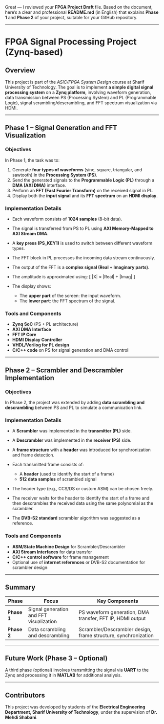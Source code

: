 Great — I reviewed your **FPGA Project Draft** file. Based on the document, here’s a clear and professional **README.md** (in English) that explains **Phase 1** and **Phase 2** of your project, suitable for your GitHub repository.

---

# FPGA Signal Processing Project (Zynq-based)

## Overview

This project is part of the *ASIC/FPGA System Design* course at Sharif University of Technology.
The goal is to implement **a simple digital signal processing system** on a **Zynq platform**, involving waveform generation, data transmission between PS (Processing System) and PL (Programmable Logic), signal scrambling/descrambling, and FFT spectrum visualization via HDMI.

---

## Phase 1 – Signal Generation and FFT Visualization

### Objectives

In Phase 1, the task was to:

1. Generate **four types of waveforms** (sine, square, triangular, and sawtooth) in the **Processing System (PS)**.
2. Send the generated signals to the **Programmable Logic (PL)** through a **DMA (AXI DMA)** interface.
3. Perform an **FFT (Fast Fourier Transform)** on the received signal in PL.
4. Display both the **input signal** and its **FFT spectrum** on an **HDMI display**.

### Implementation Details

* Each waveform consists of **1024 samples** (8-bit data).
* The signal is transferred from PS to PL using **AXI Memory-Mapped to AXI Stream DMA**.
* A **key press (PS_KEY1)** is used to switch between different waveform types.
* The FFT block in PL processes the incoming data stream continuously.
* The output of the FFT is a **complex signal (Real + Imaginary parts)**.
* The amplitude is approximated using:
  [
  |X| ≈ |Real| + |Imag|
  ]
* The display shows:

  * The **upper part** of the screen: the input waveform.
  * The **lower part**: the FFT spectrum of the signal.

### Tools and Components

* **Zynq SoC** (PS + PL architecture)
* **AXI DMA Interface**
* **FFT IP Core**
* **HDMI Display Controller**
* **VHDL/Verilog for PL design**
* **C/C++ code** on PS for signal generation and DMA control

---

## Phase 2 – Scrambler and Descrambler Implementation

### Objectives

In Phase 2, the project was extended by adding **data scrambling and descrambling** between PS and PL to simulate a communication link.

### Implementation Details

* A **Scrambler** was implemented in the **transmitter (PL)** side.
* A **Descrambler** was implemented in the **receiver (PS)** side.
* A **frame structure** with a **header** was introduced for synchronization and frame detection.
* Each transmitted frame consists of:

  * A **header** (used to identify the start of a frame)
  * **512 data samples** of scrambled signal
* The header type (e.g., CCS/DS or custom ASM) can be chosen freely.
* The receiver waits for the header to identify the start of a frame and then descrambles the received data using the same polynomial as the scrambler.
* The **DVB-S2 standard** scrambler algorithm was suggested as a reference.

### Tools and Components

* **ASM/State Machine Design** for Scrambler/Descrambler
* **AXI Stream Interfaces** for data transfer
* **C/C++ control software** for frame management
* Optional use of **internet references** or DVB-S2 documentation for scrambler design

---

## Summary

| Phase       | Focus                                   | Key Components                                                 |
| ----------- | --------------------------------------- | -------------------------------------------------------------- |
| **Phase 1** | Signal generation and FFT visualization | PS waveform generation, DMA transfer, FFT IP, HDMI output      |
| **Phase 2** | Data scrambling and descrambling        | Scrambler/Descrambler design, frame structure, synchronization |

---

## Future Work (Phase 3 – Optional)

A third phase (optional) involves transmitting the signal via **UART** to the Zynq and processing it in **MATLAB** for additional analysis.

---

## Contributors

This project was developed by students of the **Electrical Engineering Department, Sharif University of Technology**, under the supervision of **Dr. Mehdi Shabani**.


